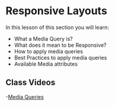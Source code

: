 # Responsive Layouts

In this lesson of this section you will learn:

- What a Media Query is?
- What does it mean to be Responsive?
- How to apply media queries
- Best Practices to apply media queries
- Available Media attributes

## Class Videos

-[Media Queries](https://www.loom.com/share/ddd6353464074881b7209ffc2776f45c?sid=edd57bdc-f5cf-4616-b4d3-a2cd78e75a82)
